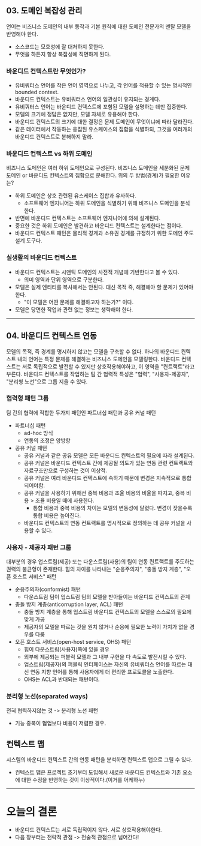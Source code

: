 ## 03. 도메인 복잡성 관리
언어는 비즈니스 도메인의 내부 동작과 기본 원칙에 대한 도메인 전문가의 멘탈 모델을 반영해야 한다.
- 소스코드는 모호성에 잘 대처하지 못한다.
- 무엇을 하든지 항상 복잡성에 직면하게 된다.

### 바운디드 컨텍스트란 무엇인가?
- 유비쿼터스 언어를 작은 언어 영역으로 나누고, 각 언어를 적용할 수 있는 명시적인 bounded context.
- 바운디드 컨텍스트는 유비쿼터스 언어의 일관성이 유지되는 경계다.
- 유비쿼터스 언어는 바운디드 컨텍스트에 포함된 모델을 설명하는 데만 집중한다.
- 모델의 크기에 정답은 없지만, 모델 자체로 유용해야 한다.
- 바운디드 컨텍스트의 크기에 대한 결정은 문제 도메인이 무엇이냐에 따라 달라진다.
- 같은 데이터에서 작동하는 응집된 유스케이스의 집합을 식별하되, 그것을 여러개의 바운디드 컨텍스트로 분해하지 말라.

### 바운디드 컨텍스트 vs 하위 도메인
비즈니스 도메인은 여러 하위 도메인으로 구성된다.
비즈니스 도메인을 세분화된 문제 도메인 or 바운디드 컨텍스트의 집합으로 분해한다.
위의 두 방법(경계)가 필요한 이유는?

- 하위 도메인은 상호 관련된 유스케이스 집합과 유사하다.
    - 소프트웨어 엔지니어는 하위 도메인을 식별하기 위해 비즈니스 도메인을 분석한다.
- 반면에 바운디드 컨텍스트는 소프트웨어 엔지니어에 의해 설계된다.
- 중요한 것은 하위 도메인은 발견하고 바운디드 컨텍스트는 설계한다는 점이다.
- 바운디드 컨텍스트 패턴은 물리적 경계과 소유권 경계를 규정하기 위한 도메인 주도 설계 도구다.

### 실생활의 바운디드 컨텍스트
- 바운디드 컨텍스트는 시맨틱 도메인의 사전적 개념에 기반한다고 볼 수 있다.
    - 의미 영역과 단위 영역으로 구분한다. 
- 모델은 실제 엔티티를 복사해서는 안된다. 대신 목적 즉, 해결해야 할 문제가 있어야한다.
    - "이 모델은 어떤 문제를 해결하고자 하는가?" 이다.
- 모델은 당면한 작업과 관련 없는 정보는 생략해야 한다.
- - -
## 04. 바운디드 컨텍스트 연동
모델의 목적, 즉 경계를 명시하지 않고는 모델을 구축할 수 없다.
하나의 바운디드 컨텍스트 내의 언어는 특정 문제를 해결하는 비즈니스 도메인을 모델링한다.
바운디드 컨텍스트는 서로 독립적으로 발전할 수 있지만 상호작용해야하고, 이 영역을 "컨트랙트"라고 부른다.
바운디드 컨텍스트를 작업하는 팀 간 협력적 특성은 "협력", "사용자-제공자", "분리형 노선"으로 그룹 지을 수 있다.

### 협력형 패턴 그룹
팀 간의 협력에 적합한 두가지 패턴인 파트너십 패턴과 공유 커널 패턴
- 파트너십 패턴
    - ad-hoc 방식
    - 연동의 조정은 양방향
- 공유 커널 패턴
    - 공유 커널과 같은 공유 모델은 모든 바운디드 컨텍스트의 필요에 따라 설계된다.
    - 공유 커널은 바운디드 컨텍스트 간에 제공될 의도가 있는 연동 관련 컨트랙트와 자료구조만으로 구성하는 것이 이상적.
    - 공유 커널은 여러 바운디드 컨텍스트에 속하기 때문에 변경은 지속적으로 통합 되어야함.
    - 공유 커널을 사용하기 위해선 중복 비용과 조율 비용의 비율을 따지고, 중복 비용 > 조율 비용일 때에 사용한다.
        - 통합 비용과 중복 비용의 차이는 모델의 변동성에 달렸다. 변경이 잦을수록 통합 비용은 높아진다.
    - 바운디드 컨텍스트의 연동 컨트랙트를 명시적으로 정의하는 데 공유 커널을 사용할 수 있다.

### 사용자 - 제공자 패턴 그룹
대부분의 경우 업스트림(제공) 또는 다운스트림(사용)의 팀이 연동 컨트랙트를 주도하는 권력의 불균형이 존재한다.
힘의 차이를 나타내는 "순응주의자", "충돌 방지 계층", "오픈 호스트 서비스" 패턴
- 순응주의자(conformist) 패턴
    - 다운스트림 팀이 업스트림 팀의 모델을 받아들이는 바운디드 컨텍스트의 관계
- 충돌 방지 계층(anticorruption layer, ACL) 패턴
    - 충돌 방지 계층을 통해 업스트림 바운디드 컨텍스트의 모델을 스스로의 필요에 맞게 가공
    - 제공자의 모델을 따르는 것을 원치 않거나 순응에 필요한 노력이 가치가 없을 경우를 다룸
- 오픈 호스트 서비스(open-host service, OHS) 패턴
    - 힘이 다운스트림(사용자)쪽에 있을 경우
    - 외부에 제공되는 퍼블릭 모델과 그 내부 구현을 다 속도로 발전시킬 수 있다.
    - 업스트림(제공자)의 퍼블릭 인터페이스는 자신의 유비쿼터스 언어를 따르는 대신 연동 지향 언어를 통해 사용자에게 더 편리한 프로토콜을 노출한다.
    - OHS는 ACL과 반대되는 패턴이다.

### 분리형 노선(separated ways)
전혀 협력하지않는 것 -> 분리형 노선 패턴
- 기능 중복이 협업보다 비용이 저렴한 경우.

## 컨텍스트 맵
시스템의 바운디드 컨텍스트 간의 연동 패턴을 분석하면 컨텍스트 맵으로 그릴 수 있다.
- 컨텍스트 맵은 프로젝트 초기부터 도입해서 새로운 바운디드 컨텍스트와 기존 요소에 대한 수정을 반영하는 것이 이상적이다.(이거를 어케하누)

- - - 
# 오늘의 결론
- 바운디드 컨텍스트는 서로 독립적이지 않다. 서로 상호작용해야한다.
- 다음 장부터는 전략적 관점 -> 전술적 관점으로 넘어간다!